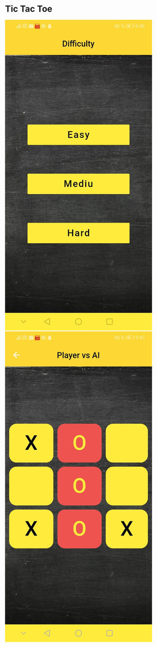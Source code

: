 # Tic Tac Toe

![alt text](https://github.com/PopoviciMarian/TicTacToe/blob/master/img/161319632_3425149580923187_395482555990038122_n.jpg "img 1")
![alt text](https://github.com/PopoviciMarian/TicTacToe/blob/master/img/161835989_1515768862148071_2073866843223789132_n.jpg "img 2")


